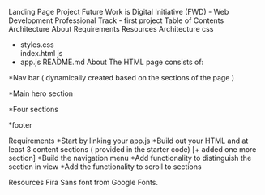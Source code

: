 Landing Page Project
Future Work is Digital Initiative (FWD) - Web Development Professional Track - first project
Table of Contents
Architecture
About
Requirements
Resources
Architecture
css

- styles.css  
  index.html
  js
- app.js
  README.md
  About
  The HTML page consists of:

\*Nav bar ( dynamically created based on the sections of the page )

\*Main hero section

\*Four sections

\*footer

Requirements
*Start by linking your app.js *Build out your HTML and at least 3 content sections ( provided in the starter code) [+ added one more section] *Build the navigation menu *Add functionality to distinguish the section in view \*Add the functionality to scroll to sections

Resources
Fira Sans font from Google Fonts.
